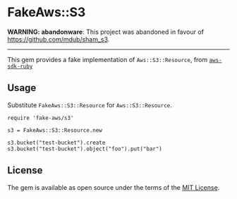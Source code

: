 # FakeAws::S3

**WARNING: abandonware**: This project was abandoned in favour of https://github.com/mdub/sham_s3.

<hr/>

This gem provides a fake implementation of `Aws::S3::Resource`, from [`aws-sdk-ruby`](https://github.com/aws/aws-sdk-ruby)

## Usage

Substitute `FakeAws::S3::Resource` for `Aws::S3::Resource`.

```
require 'fake-aws/s3'

s3 = FakeAws::S3::Resource.new

s3.bucket("test-bucket").create
s3.bucket("test-bucket").object("foo").put("bar")
```

## License

The gem is available as open source under the terms of the [MIT License](http://opensource.org/licenses/MIT).
